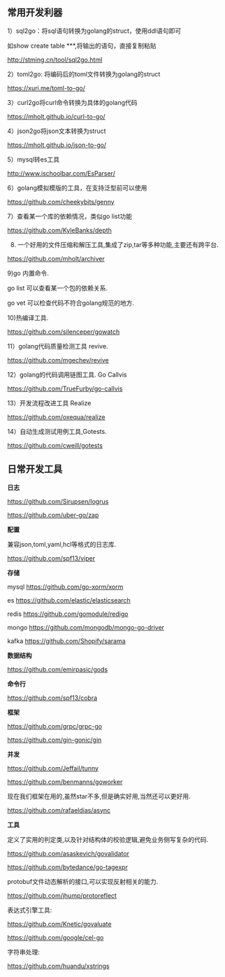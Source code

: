 ## 常用开发利器

1）sql2go：将sql语句转换为golang的struct，使用ddl语句即可

如show create table ***,将输出的语句，直接复制粘贴

http://stming.cn/tool/sql2go.html

2）toml2go: 将编码后的toml文件转换为golang的struct

https://xuri.me/toml-to-go/

3）curl2go将curl命令转换为具体的golang代码

https://mholt.github.io/curl-to-go/

4）json2go将json文本转换为struct

https://mholt.github.io/json-to-go/

5）mysql转es工具

http://www.ischoolbar.com/EsParser/

6）golang模拟模版的工具，在支持泛型前可以使用

https://github.com/cheekybits/genny

7）查看某一个库的依赖情况，类似go list功能

https://github.com/KyleBanks/depth

8) 一个好用的文件压缩和解压工具,集成了zip,tar等多种功能,主要还有跨平台.

https://github.com/mholt/archiver

9)go 内置命令.

go list 可以查看某一个包的依赖关系.

go vet 可以检查代码不符合golang规范的地方.

10)热编译工具.

https://github.com/silenceper/gowatch

11）golang代码质量检测工具 revive.

https://github.com/mgechev/revive

12）golang的代码调用链图工具. Go Callvis

https://github.com/TrueFurby/go-callvis

13）开发流程改进工具 Realize

https://github.com/oxequa/realize

14）自动生成测试用例工具,Gotests.

https://github.com/cweill/gotests



## 日常开发工具

**日志**

https://github.com/Sirupsen/logrus

https://github.com/uber-go/zap

 

**配置**

兼容json,toml,yaml,hcl等格式的日志库.

https://github.com/spf13/viper

 

**存储**

mysql https://github.com/go-xorm/xorm

es  https://github.com/elastic/elasticsearch

redis  https://github.com/gomodule/redigo

mongo https://github.com/mongodb/mongo-go-driver

kafka  https://github.com/Shopify/sarama

 

**数据结构**

https://github.com/emirpasic/gods

 

**命令行**

https://github.com/spf13/cobra

 

**框架**

https://github.com/grpc/grpc-go

https://github.com/gin-gonic/gin

 

**并发**

https://github.com/Jeffail/tunny

https://github.com/benmanns/goworker

现在我们框架在用的,虽然star不多,但是确实好用,当然还可以更好用.

https://github.com/rafaeldias/async

 

**工具**

定义了实用的判定类,以及针对结构体的校验逻辑,避免业务侧写复杂的代码.

https://github.com/asaskevich/govalidator

https://github.com/bytedance/go-tagexpr

 

protobuf文件动态解析的接口,可以实现反射相关的能力.

https://github.com/jhump/protoreflect

 

表达式引擎工具:

https://github.com/Knetic/govaluate

https://github.com/google/cel-go

 

字符串处理:

https://github.com/huandu/xstrings

